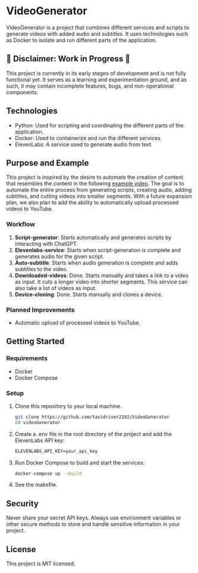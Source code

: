 # VideoGenerator

VideoGenerator is a project that combines different services and scripts to generate videos with added audio and subtitles. It uses technologies such as Docker to isolate and run different parts of the application.

## 🚧 Disclaimer: Work in Progress 🚧

This project is currently in its early stages of development and is not fully functional yet. It serves as a learning and experimentation ground, and as such, it may contain incomplete features, bugs, and non-operational components.

## Technologies
- Python: Used for scripting and coordinating the different parts of the application.
- Docker: Used to containerize and run the different services.
- ElevenLabs: A service used to generate audio from text.

## Purpose and Example

This project is inspired by the desire to automate the creation of content that resembles the content in the following [example video](https://www.youtube.com/embed/P2kRrulJsPc). The goal is to automate the entire process from generating scripts, creating audio, adding subtitles, and cutting videos into smaller segments. With a future expansion plan, we also plan to add the ability to automatically upload processed videos to YouTube.

### Workflow

1. **Script-generator**: Starts automatically and generates scripts by interacting with ChatGPT.
2. **Elevenlabs-service**: Starts when script-generation is complete and generates audio for the given script.
3. **Auto-subtitle**: Starts when audio generation is complete and adds subtitles to the video.
4. **Downloaded-videos**: Done. Starts manually and takes a link to a video as input. It cuts a longer video into shorter segments. This service can also take a list of videos as input.
5. **Device-cloning**: Done. Starts manually and clones a device.

### Planned Improvements

- Automatic upload of processed videos to YouTube.

## Getting Started

### Requirements
- Docker
- Docker Compose

### Setup
1. Clone this repository to your local machine.
   ```sh
   git clone https://github.com/taxidriver2192/VideoGenerator
   cd videoGenerator
   ```
2. Create a .env file in the root directory of the project and add the ElevenLabs API key:
   ```txt
   ELEVENLABS_API_KEY=your_api_key
   ```
3. Run Docker Compose to build and start the services:
   ```bash
   docker-compose up --build
   ```

4. See the makefile.

## Security
Never share your secret API keys. Always use environment variables or other secure methods to store and handle sensitive information in your project.

## License
This project is MIT licensed.